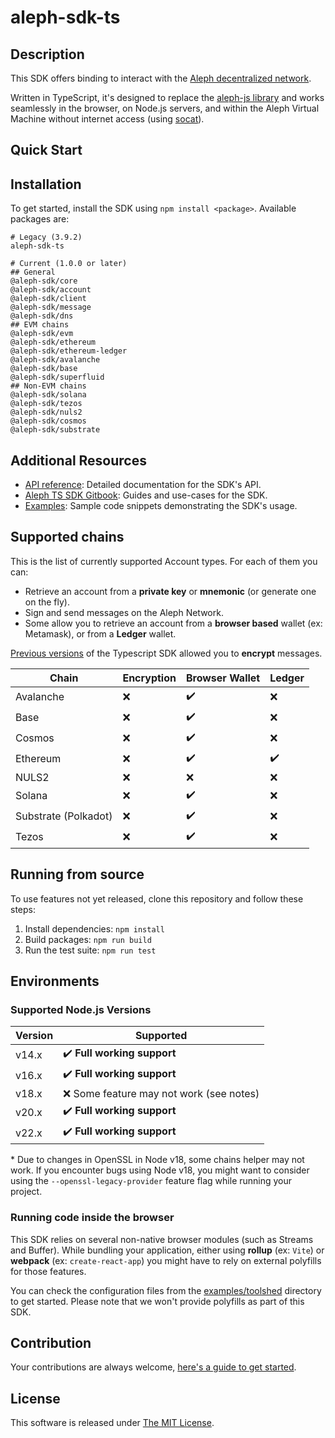 # aleph-sdk-ts

## Description

This SDK offers binding to interact with the [Aleph decentralized network](https://aleph.im/).

Written in TypeScript, it's designed to replace the [aleph-js library](https://github.com/aleph-im/aleph-js) and works seamlessly in the browser, on Node.js servers, and within the Aleph Virtual Machine without internet access (using [socat](https://manpages.org/socat)).

## Quick Start

## Installation

To get started, install the SDK using `npm install <package>`.
Available packages are:

```shell
# Legacy (3.9.2)
aleph-sdk-ts

# Current (1.0.0 or later)
## General
@aleph-sdk/core
@aleph-sdk/account
@aleph-sdk/client
@aleph-sdk/message
@aleph-sdk/dns
## EVM chains
@aleph-sdk/evm
@aleph-sdk/ethereum
@aleph-sdk/ethereum-ledger
@aleph-sdk/avalanche
@aleph-sdk/base
@aleph-sdk/superfluid
## Non-EVM chains
@aleph-sdk/solana
@aleph-sdk/tezos
@aleph-sdk/nuls2
@aleph-sdk/cosmos
@aleph-sdk/substrate
```

## Additional Resources

- [API reference](https://aleph-im.github.io/aleph-sdk-ts/index.html): Detailed documentation for the SDK's API.
- [Aleph TS SDK Gitbook](https://aleph-im.gitbook.io/ts-sdk/): Guides and use-cases for the SDK.
- [Examples](https://github.com/aleph-im/aleph-sdk-ts/tree/main/examples): Sample code snippets demonstrating the SDK's usage.

## Supported chains

This is the list of currently supported Account types. For each of them you can:

- Retrieve an account from a **private key** or **mnemonic** (or generate one on the fly).
- Sign and send messages on the Aleph Network.
- Some allow you to retrieve an account from a **browser based** wallet (ex: Metamask), or from a **Ledger** wallet.

[Previous versions](https://npmjs.com/package/aleph-sdk-ts) of the Typescript SDK allowed you to **encrypt** messages.

| Chain                | Encryption | Browser Wallet | Ledger |
| -------------------- | ---------- | -------------- | ------ |
| Avalanche            | ❌         | ✔️             | ❌     |
| Base                 | ❌         | ✔️             | ❌     |
| Cosmos               | ❌         | ✔️             | ❌     |
| Ethereum             | ❌         | ✔️             | ✔️     |
| NULS2                | ❌         | ❌             | ❌     |
| Solana               | ❌         | ✔️             | ❌     |
| Substrate (Polkadot) | ❌         | ✔️             | ❌     |
| Tezos                | ❌         | ✔️             | ❌     |

## Running from source

To use features not yet released, clone this repository and follow these steps:

1. Install dependencies: `npm install`
2. Build packages: `npm run build`
3. Run the test suite: `npm run test`

## Environments

### Supported Node.js Versions

| Version | Supported                                |
| ------- | ---------------------------------------- |
| v14.x   | ✔️ **Full working support**              |
| v16.x   | ✔️ **Full working support**              |
| v18.x   | ❌ Some feature may not work (see notes) |
| v20.x   | ✔️ **Full working support**              |
| v22.x   | ✔️ **Full working support**              |

\* Due to changes in OpenSSL in Node v18, some chains helper may not work. If you encounter bugs using Node v18, you might want to consider using the `--openssl-legacy-provider` feature flag while running your project.

### Running code inside the browser

This SDK relies on several non-native browser modules (such as Streams and Buffer). While bundling your application, either using **rollup** (ex: `Vite`) or **webpack** (ex: `create-react-app`) you might have to rely on external polyfills for those features.

You can check the configuration files from the [examples/toolshed](./examples/toolshed/) directory to get started. Please note that we won't provide polyfills as part of this SDK.

## Contribution

Your contributions are always welcome, [here's a guide to get started](./contributing.md).

## License

This software is released under [The MIT License](./LICENSE).
